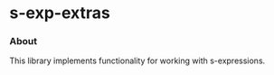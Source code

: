 s-exp-extras
============

### About

This library implements functionality for working with s-expressions.

